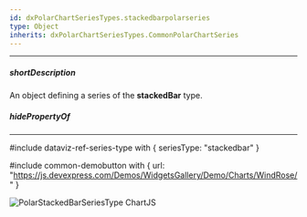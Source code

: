 ```yaml
---
id: dxPolarChartSeriesTypes.stackedbarpolarseries
type: Object
inherits: dxPolarChartSeriesTypes.CommonPolarChartSeries
---
```

---
##### shortDescription
An object defining a series of the **stackedBar** type.

##### hidePropertyOf

---
#include dataviz-ref-series-type with { 
    seriesType: "stackedbar"
}

#include common-demobutton with {
    url: "https://js.devexpress.com/Demos/WidgetsGallery/Demo/Charts/WindRose/"
}

![PolarStackedBarSeriesType ChartJS](/images/ChartJS/PolarStackedBar.png)